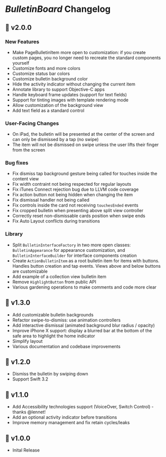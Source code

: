 # _BulletinBoard_ Changelog

## 🔖 v2.0.0

### New Features

- Make PageBulletinItem more open to customization: if you create custom pages, you no longer need to recreate the standard components yourself
- Customize fonts and more colors
- Customize status bar colors
- Customize bulletin background color
- Hide the activity indicator without changing the current item 
- Annotate library to support Objective-C apps
- Handle keyboard frame updates (support for text fields)
- Support for tinting images with template rendering mode
- Allow customization of the background view
- Add text field as a standard control

### User-Facing Changes

- On iPad, the bulletin will be presented at the center of the screen and can only be dismissed by a tap (no swipe)
- The item will not be dismissed on swipe unless the user lifts their finger from the screen

### Bug fixes

- Fix dismiss tap background gesture being called for touches inside the content view
- Fix width contraint not being respected for regular layouts
- Fix iTunes Connect rejection bug due to LLVM code coverage
- Fix action button not being hidden when changing the item
- Fix dismissal handler not being called
- Fix controls inside the card not receiving `touchesEnded` events
- Fix cropped bulletin when presenting above split view controller
- Correctly reset non-dismissable cards position when swipe ends
- Fix Auto Layout conflicts during transitions

### Library

- Split `BulletinInterfaceFactory` in two more open classes: `BulletinAppearance` for appearance customization, and `BulletinInterfaceBuilder` for interface components creation
- Create `ActionBulletinItem` as a root bulletin item for items with buttons. Handles button creation and tap events. Views above and below buttons are customizable
- Add example of a collection view bulletin item
- Remove `HighlightButton` from public API
- Various gardening operations to make comments and code more clear

## 🔖 v1.3.0

- Add customizable bulletin backgrounds
- Refactor swipe-to-dismiss: use animation controllers
- Add interactive dismissal (animated background blur radius / opacity)
- Improve iPhone X support: display a blurred bar at the bottom of the safe area to highlight the home indicator
- Simplify layout
- Various documentation and codebase improvements

## 🔖 v1.2.0

- Dismiss the bulletin by swiping down
- Support Swift 3.2

## 🔖 v1.1.0

- Add Accessibility technologies support (VoiceOver, Switch Control) - thanks @lennet!
- Add an optional activity indicator before transitions
- Improve memory management and fix retain cycles/leaks

## 🔖 v1.0.0

- Inital Release
